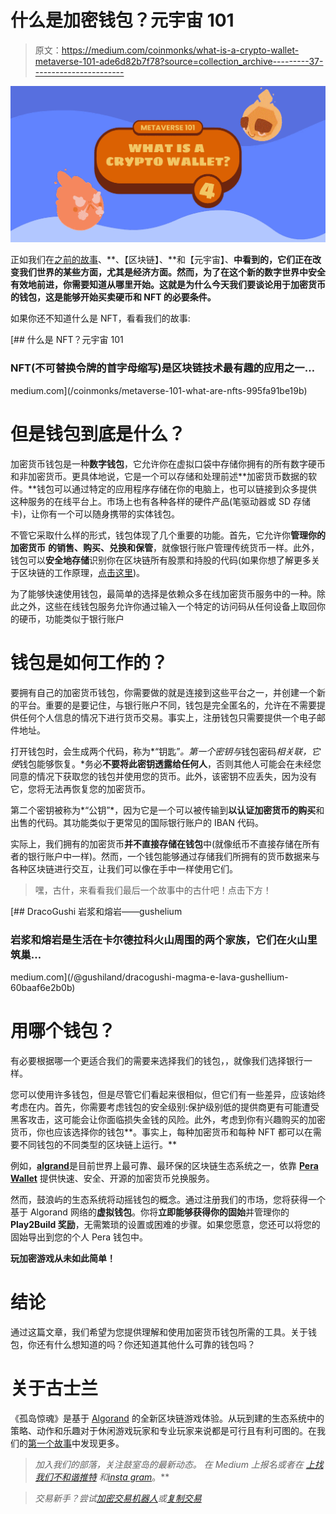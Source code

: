 # 什么是加密钱包？元宇宙 101

> 原文：<https://medium.com/coinmonks/what-is-a-crypto-wallet-metaverse-101-ade6d82b7f78?source=collection_archive---------37----------------------->

![](img/7c215590281635296bdd0f4ea95dbb0a.png)

正如我们在[之前的故事](/@gushiland)、**、【区块链】、**和【元宇宙】、**中看到的，它们正在改变我们世界的某些方面，尤其是经济方面。然而，为了在这个新的数字世界中安全有效地前进，你需要知道从哪里开始。**这就是为什么今天我们要谈论用于加密货币的**钱包，这是能够开始买卖硬币和 NFT 的必要条件。**

如果你还不知道什么是 NFT，看看我们的故事:

[](/coinmonks/metaverse-101-what-are-nfts-995fa91be19b) [## 什么是 NFT？元宇宙 101

### NFT(不可替换令牌的首字母缩写)是区块链技术最有趣的应用之一…

medium.com](/coinmonks/metaverse-101-what-are-nfts-995fa91be19b) 

# 但是钱包到底是什么？

加密货币钱包是一种**数字钱包**，它允许你在虚拟口袋中存储你拥有的所有数字硬币和非加密货币。更具体地说，它是一个可以存储和处理前述**加密货币数据的软件。**钱包可以通过特定的应用程序存储在你的电脑上，也可以链接到众多提供这种服务的在线平台上。市场上也有各种各样的硬件产品(笔驱动器或 SD 存储卡)，让你有一个可以随身携带的实体钱包。

不管它采取什么样的形式，钱包体现了几个重要的功能。首先，它允许你**管理你的加密货币** **的销售、购买、兑换和保管**，就像银行账户管理传统货币一样。此外，钱包可以**安全地存储**识别你在区块链所有股票和持股的代码(如果你想了解更多关于区块链的工作原理，[点击这里](/coinmonks/metaverse101-what-is-the-blockchain-f263193dbec?source=user_profile---------7----------------------------))。

为了能够快速使用钱包，最简单的选择是依赖众多在线加密货币服务中的一种。除此之外，这些在线钱包服务允许你通过输入一个特定的访问码从任何设备上取回你的硬币，功能类似于银行账户

# 钱包是如何工作的？

要拥有自己的加密货币钱包，你需要做的就是连接到这些平台之一，并创建一个新的平台。重要的是要记住，与银行账户不同，钱包是完全匿名的，允许在不需要提供任何个人信息的情况下进行货币交易。事实上，注册钱包只需要提供一个电子邮件地址。

打开钱包时，会生成两个代码，称为*“钥匙”*。第一个密钥与*钱包密码*相关联，它使*钱包能够恢复。*务必**不要将此密钥透露给任何人**，否则其他人可能会在未经您同意的情况下获取您的钱包并使用您的货币。此外，该密钥不应丢失，因为没有它，您将无法再恢复您的加密货币。

第二个密钥被称为*“公钥”*，因为它是一个可以被传输到**以认证加密货币的购买**和出售的代码。其功能类似于更常见的国际银行账户的 IBAN 代码。

实际上，我们拥有的加密货币**并不直接存储在钱包**中(就像纸币不直接存储在所有者的银行账户中一样)。然而，一个钱包能够通过存储我们所拥有的货币数据来与各种区块链进行交互，让我们可以像在手中一样使用它们。

> 嘿，古什，来看看我们最后一个故事中的古什吧！点击下方！

[](/@gushiland/dracogushi-magma-e-lava-gushellium-60baaf6e2b0b) [## DracoGushi 岩浆和熔岩——gushelium

### 岩浆和熔岩是生活在卡尔德拉科火山周围的两个家族，它们在火山里筑巢…

medium.com](/@gushiland/dracogushi-magma-e-lava-gushellium-60baaf6e2b0b) 

# **用哪个钱包？**

有必要根据哪一个更适合我们的需要来选择我们的钱包，，就像我们选择银行一样。

您可以使用许多钱包，但是尽管它们看起来很相似，但它们有一些差异，应该始终考虑在内。首先，你需要考虑钱包的安全级别:保护级别低的提供商更有可能遭受黑客攻击，这可能会让你面临损失金钱的风险。此外，考虑到你有兴趣购买的加密货币，你也应该选择你的钱包**。事实上，每种加密货币和每种 NFT 都可以在需要不同钱包的不同类型的区块链上运行。**

例如，[**algrand**](https://www.algorand.com)是目前世界上最可靠、最环保的区块链生态系统之一，依靠 [**Pera Wallet**](https://perawallet.app) 提供快速、安全、开源的加密货币兑换服务。

然而，鼓浪屿的生态系统将动摇钱包的概念。通过注册我们的市场，您将获得一个基于 Algorand 网络的**虚拟钱包**。你将**立即能够获得你的固始**并管理你的 **Play2Build 奖励**，无需繁琐的设置或困难的步骤。如果您愿意，您还可以将您的固始导出到您的个人 Pera 钱包中。

**玩加密游戏从未如此简单！**

# **结论**

通过这篇文章，我们希望为您提供理解和使用加密货币钱包所需的工具。关于钱包，你还有什么想知道的吗？你还知道其他什么可靠的钱包吗？

# 关于古士兰

《孤岛惊魂》是基于 [Algorand](https://medium.com/u/bb4a269b69c3?source=post_page-----6ce0f6ee14b2--------------------------------) 的全新区块链游戏体验。从玩到建的生态系统中的策略、动作和乐趣对于休闲游戏玩家和专业玩家来说都是可行且有利可图的。在我们的[第一个故事](/@gushiland/gushiland-the-first-play-to-build-gaming-ecosystem-on-algorand-6ce0f6ee14b2)中发现更多。

> *加入我们的部落，关注鼓室岛的最新动态。
> 在 Medium 上报名或者在* [*上找我们不和谐*](https://discord.gg/68Tu6k7MHr)*[*推特*](https://twitter.com/gushiland) *和*[*insta gram*](https://www.instagram.com/gushi.land/)*。**

> *交易新手？尝试[加密交易机器人](/coinmonks/crypto-trading-bot-c2ffce8acb2a)或[复制交易](/coinmonks/top-10-crypto-copy-trading-platforms-for-beginners-d0c37c7d698c)*